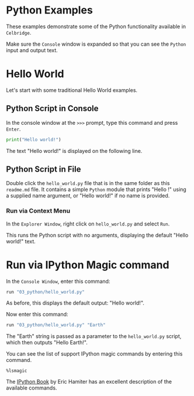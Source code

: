 # Python Examples

These examples demonstrate some of the Python functionality available in `Celbridge`.

Make sure the `Console` window is expanded so that you can see the `Python` input and output text.

# Hello World

Let's start with some traditional Hello World examples.

## Python Script in Console

In the console window at the `>>>` prompt, type this command and press `Enter`.

```python
print("Hello world!")
```

The text "Hello world!" is displayed on the following line.

## Python Script in File

Double click the `hello_world.py` file that is in the same folder as this `readme.md` file. It contains a simple `Python` module that prints "Hello <name>!" using a supplied name argument, or "Hello world!" if no name is provided.

### Run via Context Menu

In the `Explorer Window`, right click on `hello_world.py` and select `Run`.

This runs the Python script with no arguments, displaying the default "Hello world!" text.

# Run via IPython Magic command

In the `Console Window`, enter this command:

```python
run "03_python/hello_world.py"
```

As before, this displays the default output: "Hello world!".

Now enter this command:

```python
run "03_python/hello_world.py" "Earth"
```

The "Earth" string is passed as a parameter to the `hello_world.py` script, which then outputs "Hello Earth!".

You can see the list of support IPython magic commands by entering this command.

```
%lsmagic
```

The [IPython Book](https://ipythonbook.com/magic-commands.html) by Eric Hamiter has an excellent description of the available commands.
 